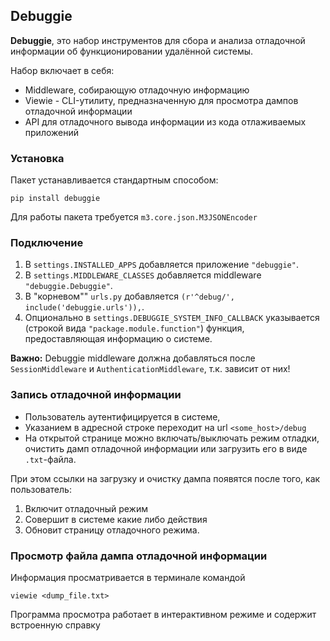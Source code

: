 ## Debuggie

**Debuggie**, это набор инструментов для сбора и анализа отладочной информации об функционировании удалённой системы.

Набор включает в себя:

- Middleware, собирающую отладочную информацию
- Viewie - CLI-утилиту, предназначенную для просмотра дампов отладочной информации
- API для отладочного вывода информации из кода отлаживаемых приложений

### Установка

Пакет устанавливается стандартным способом:

    pip install debuggie

Для работы пакета требуется ```m3.core.json.M3JSONEncoder```

### Подключение

1. В ```settings.INSTALLED_APPS``` добавляется приложение ```"debuggie"```.
2. В ```settings.MIDDLEWARE_CLASSES``` добавляется middleware ```"debuggie.Debuggie"```.
3. B "корневом"" ```urls.py``` добавляется ```(r'^debug/', include('debuggie.urls')),```.
4. Опционально в ```settings.DEBUGGIE_SYSTEM_INFO_CALLBACK``` указывается (строкой вида ```"package.module.function"```) функция, предоставляющая информацию о системе.

**Важно:** Debuggie middleware должна добавляться после ```SessionMiddleware``` и ```AuthenticationMiddleware```, т.к. зависит от них!

### Запись отладочной информации

- Пользователь аутентифицируется в системе,
- Указанием в адресной строке переходит на url ```<some_host>/debug```
- На открытой странице можно включать/выключать режим отладки, очистить дамп отладочной информации или загрузить его в виде ```.txt```-файла.

При этом ссылки на загрузку и очистку дампа появятся после того, как пользователь:

1. Включит отладочный режим
2. Совершит в системе какие либо действия
3. Обновит страницу отладочного режима.

### Просмотр файла дампа отладочной информации

Информация просматривается в терминале командой

    viewie <dump_file.txt>

Программа просмотра работает в интерактивном режиме и содержит встроенную справку
